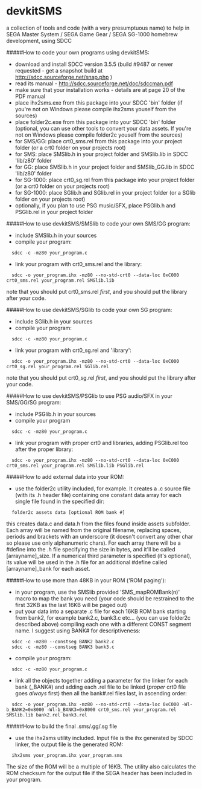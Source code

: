 devkitSMS
=========

a collection of tools and code (with a very presumptuous name) to help in SEGA Master System / SEGA Game Gear / SEGA SG-1000 homebrew development, using SDCC

#####How to code your own programs using devkitSMS:

* download and install SDCC version 3.5.5 (build #9487 or newer requested - get a snapshot build at http://sdcc.sourceforge.net/snap.php )
* read its manual - http://sdcc.sourceforge.net/doc/sdccman.pdf
* make sure that your installation works - details are at page 20 of the PDF manual
* place ihx2sms.exe from this package into your SDCC 'bin' folder
  (if you're not on Windows please compile ihx2sms youself from the sources)
* place folder2c.exe from this package into your SDCC 'bin' folder
  (optional, you can use other tools to convert your data assets. If you're not on Windows please compile folder2c youself from the sources)
* for SMS/GG:  place crt0_sms.rel from this package into your project folder (or a crt0 folder on your projects root)
* for SMS: place SMSlib.h in your project folder and SMSlib.lib in SDCC 'lib/z80' folder
* for GG:  place SMSlib.h in your project folder and SMSlib_GG.lib in SDCC 'lib/z80' folder
* for SG-1000: place crt0_sg.rel from this package into your project folder (or a crt0 folder on your projects root)
* for SG-1000: place SGlib.h and SGlib.rel in your project folder (or a SGlib folder on your projects root)
* optionally, if you plan to use PSG music/SFX, place PSGlib.h and PSGlib.rel in your project folder

#####How to use devkitSMS/SMSlib to code your own SMS/GG program:

* include SMSlib.h in your sources
* compile your program:
```
  sdcc -c -mz80 your_program.c
```
* link your program with crt0_sms.rel and the library:
```
  sdcc -o your_program.ihx -mz80 --no-std-crt0 --data-loc 0xC000 crt0_sms.rel your_program.rel SMSlib.lib
```
  note that you should put crt0_sms.rel *first*, and you should put the library after your code.
  
#####How to use devkitSMS/SGlib to code your own SG program:

* include SGlib.h in your sources
* compile your program:
```
  sdcc -c -mz80 your_program.c
```
* link your program with crt0_sg.rel and 'library':
```
  sdcc -o your_program.ihx -mz80 --no-std-crt0 --data-loc 0xC000 crt0_sg.rel your_program.rel SGlib.rel
```
  note that you should put crt0_sg.rel *first*, and you should put the library after your code.
  
#####How to use devkitSMS/PSGlib to use PSG audio/SFX in your SMS/GG/SG program:

* include PSGlib.h in your sources
* compile your program
```
  sdcc -c -mz80 your_program.c
```
* link your program with proper crt0 and libraries, adding PSGlib.rel too after the proper library:
```
  sdcc -o your_program.ihx -mz80 --no-std-crt0 --data-loc 0xC000 crt0_sms.rel your_program.rel SMSlib.lib PSGlib.rel
```

#####How to add external data into your ROM:

* use the folder2c utility included, for example.
  It creates a .c source file (with its .h header file) containing one constant data array for each single file found in the specified dir:
```
  folder2c assets data [optional ROM bank #]
```
  this creates data.c and data.h from the files found inside assets subfolder.
Each array will be named from the original filename, replacing spaces, periods and brackets with an underscore (it doesn't convert any other char so please use only alphanumeric chars). For each array there will be a #define into the .h file specifying the size in bytes, and it'll be called [arrayname]_size.
If a numerical third parameter is specified (it's optional), its value will be used in the .h file for an additional #define called [arrayname]_bank for each asset.

#####How to use more than 48KB in your ROM ('ROM paging'):

* in your program, use the SMSlib provided 'SMS_mapROMBank(n)' macro to map the bank you need (your code should be restrained to the first 32KB as the last 16KB will be paged out)
* put your data into a separate .c file for each 16KB ROM bank starting from bank2, for example bank2.c, bank3.c etc... (you can use folder2c described above) compiling each one with a different CONST segment name.
  I suggest using BANK# for descriptiveness:
```
  sdcc -c -mz80 --constseg BANK2 bank2.c
  sdcc -c -mz80 --constseg BANK3 bank3.c
```
* compile your program:
```
  sdcc -c -mz80 your_program.c
```
* link all the objects together adding a parameter for the linker for each bank (_BANK#) and adding each .rel file to be linked (*proper* crt0 file goes *always* first) then all the bank#.rel files last, in ascending order:
```
  sdcc -o your_program.ihx -mz80 --no-std-crt0 --data-loc 0xC000 -Wl-b_BANK2=0x8000 -Wl-b_BANK3=0x8000 crt0_sms.rel your_program.rel SMSlib.lib bank2.rel bank3.rel
```

#####How to build the final .sms/.gg/.sg file

* use the ihx2sms utility included. Input file is the ihx generated by SDCC linker, the output file is the generated ROM:
```
  ihx2sms your_program.ihx your_program.sms
```
  The size of the ROM will be a multiple of 16KB. The utility also calculates the ROM checksum for the output file if the SEGA header has been included in your program.
